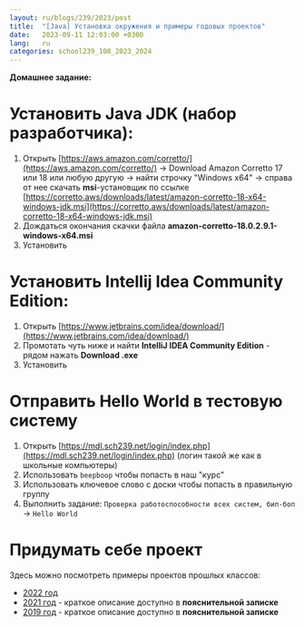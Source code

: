 ```yaml
---
layout: ru/blogs/239/2023/post
title:  "[Java] Установка окружения и примеры годовых проектов"
date:   2023-09-11 12:03:00 +0300
lang:   ru
categories: school239_108_2023_2024
---
```


**Домашнее задание:**

Установить Java JDK (набор разработчика):
=========================================
1. Открыть [https://aws.amazon.com/corretto/](https://aws.amazon.com/corretto/) -> Download Amazon Corretto 17 или 18 или любую другую -> найти строчку "Windows x64" -> справа от нее скачать **msi**-установщик по ссылке [https://corretto.aws/downloads/latest/amazon-corretto-18-x64-windows-jdk.msi](https://corretto.aws/downloads/latest/amazon-corretto-18-x64-windows-jdk.msi)
2. Дождаться окончания скачки файла **amazon-corretto-18.0.2.9.1-windows-x64.msi**
3. Установить

Установить Intellij Idea Community Edition:
===========================================
1. Открыть [https://www.jetbrains.com/idea/download/](https://www.jetbrains.com/idea/download/)
2. Промотать чуть ниже и найти **IntelliJ IDEA Community Edition** - рядом нажать **Download .exe**
3. Установить

Отправить Hello World в тестовую систему
===========================================

1. Открыть [https://mdl.sch239.net/login/index.php](https://mdl.sch239.net/login/index.php) (логин такой же как в школьные компьютеры)
2. Использовать ```beepboop``` чтобы попасть в наш "курс"
3. Использовать ключевое слово с доски чтобы попасть в правильную группу
4. Выполнить задание: ```Проверка работоспособности всех систем, бип-боп``` -> ```Hello World``` 

Придумать себе проект
===========================================

Здесь можно посмотреть примеры проектов прошлых классов:

- [2022 год](/blogs/239/2022/school239_108_2022_2023/2023/04/28/projects-results.html)
- [2021 год](/blogs/239/2020/school239_105_2020_2021/2021/04/26/presentation-state1.html) - краткое описание доступно в **пояснительной записке**
- [2019 год](/blogs/239/2018/school239_105_2018_2019/2019/05/23/projects-result.html) - краткое описание доступно в **пояснительной записке**
